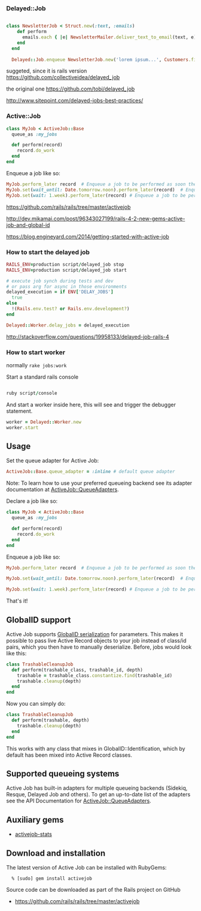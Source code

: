 ### Delayed::Job

```ruby

class NewsletterJob < Struct.new(:text, :emails)
    def perform
      emails.each { |e| NewsletterMailer.deliver_text_to_email(text, e) }
    end    
  end  
  
  Delayed::Job.enqueue NewsletterJob.new('lorem ipsum...', Customers.find(:all).collect(&:email))
  ```

suggeted, since it is rails version
https://github.com/collectiveidea/delayed_job 

the original one
https://github.com/tobi/delayed_job

http://www.sitepoint.com/delayed-jobs-best-practices/


### Active::Job

```ruby
class MyJob < ActiveJob::Base
  queue_as :my_jobs

  def perform(record)
    record.do_work
  end
end
```
Enqueue a job like so:

```ruby
MyJob.perform_later record  # Enqueue a job to be performed as soon the queueing system is free.
MyJob.set(wait_until: Date.tomorrow.noon).perform_later(record)  # Enqueue a job to be performed tomorrow at noon.
MyJob.set(wait: 1.week).perform_later(record) # Enqueue a job to be performed 1 week from now.

```
https://github.com/rails/rails/tree/master/activejob



http://dev.mikamai.com/post/96343027199/rails-4-2-new-gems-active-job-and-global-id

https://blog.engineyard.com/2014/getting-started-with-active-job


### How to start the delayed job

```ruby
RAILS_ENV=production script/delayed_job stop
RAILS_ENV=production script/delayed_job start

# execute job synch during tests and dev
# or pass arg for async in those environments
delayed_execution = if ENV['DELAY_JOBS']
  true
else
  !(Rails.env.test? or Rails.env.development?)
end

Delayed::Worker.delay_jobs = delayed_execution
```

http://stackoverflow.com/questions/19958133/delayed-job-rails-4

### How to start worker 

normally
`rake jobs:work`


Start a standard rails console

```ruby

ruby script/console
```


And start a worker inside here, this will see and trigger the debugger statement.
```ruby
worker = Delayed::Worker.new
worker.start

```

## Usage

Set the queue adapter for Active Job:

``` ruby
ActiveJob::Base.queue_adapter = :inline # default queue adapter
```
Note: To learn how to use your preferred queueing backend see its adapter
documentation at
[ActiveJob::QueueAdapters](http://api.rubyonrails.org/classes/ActiveJob/QueueAdapters.html).

Declare a job like so:

```ruby
class MyJob < ActiveJob::Base
  queue_as :my_jobs

  def perform(record)
    record.do_work
  end
end
```

Enqueue a job like so:

```ruby
MyJob.perform_later record  # Enqueue a job to be performed as soon the queueing system is free.
```

```ruby
MyJob.set(wait_until: Date.tomorrow.noon).perform_later(record)  # Enqueue a job to be performed tomorrow at noon.
```

```ruby
MyJob.set(wait: 1.week).perform_later(record) # Enqueue a job to be performed 1 week from now.
```

That's it!


## GlobalID support

Active Job supports [GlobalID serialization](https://github.com/rails/globalid/) for parameters. This makes it possible
to pass live Active Record objects to your job instead of class/id pairs, which
you then have to manually deserialize. Before, jobs would look like this:

```ruby
class TrashableCleanupJob
  def perform(trashable_class, trashable_id, depth)
    trashable = trashable_class.constantize.find(trashable_id)
    trashable.cleanup(depth)
  end
end
```

Now you can simply do:

```ruby
class TrashableCleanupJob
  def perform(trashable, depth)
    trashable.cleanup(depth)
  end
end
```

This works with any class that mixes in GlobalID::Identification, which
by default has been mixed into Active Record classes.


## Supported queueing systems

Active Job has built-in adapters for multiple queueing backends (Sidekiq,
Resque, Delayed Job and others). To get an up-to-date list of the adapters
see the API Documentation for [ActiveJob::QueueAdapters](http://api.rubyonrails.org/classes/ActiveJob/QueueAdapters.html).

## Auxiliary gems

* [activejob-stats](https://github.com/seuros/activejob-stats)

## Download and installation

The latest version of Active Job can be installed with RubyGems:

```
  % [sudo] gem install activejob
```

Source code can be downloaded as part of the Rails project on GitHub

* https://github.com/rails/rails/tree/master/activejob





